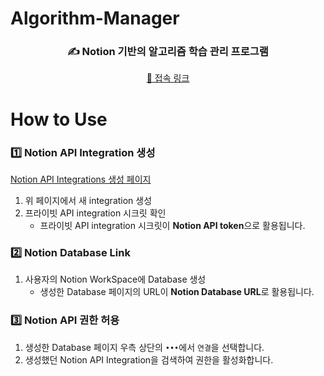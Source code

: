 # Algorithm-Manager

<div align=center>
  <h3>✍️ Notion 기반의 알고리즘 학습 관리 프로그램</h3>
  <a href="https://yangchef1.github.io/algorithm-manager/">🔗 접속 링크</a>
</div>

# How to Use
<h3>1️⃣ Notion API Integration 생성</h3>

[Notion API Integrations 생성 페이지](https://www.notion.so/profile/integrations)

1. 위 페이지에서 새 integration 생성
2. 프라이빗 API integration 시크릿 확인
    - 프라이빗 API integration 시크릿이 **Notion API token**으로 활용됩니다.
   
### 2️⃣ Notion Database Link
1. 사용자의 Notion WorkSpace에 Database 생성
    - 생성한 Database 페이지의 URL이 **Notion Database URL**로 활용됩니다.

### 3️⃣ Notion API 권한 허용
1. 생성한 Database 페이지 우측 상단의 `•••`에서 `연결`을 선택합니다.
2. 생성했던 Notion API Integration을 검색하여 권한을 활성화합니다.
